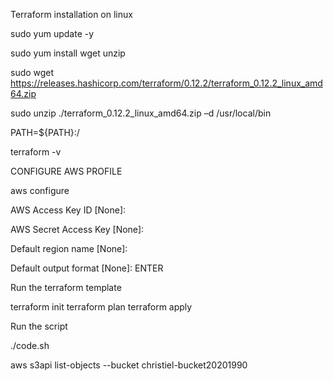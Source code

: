Terraform installation on linux


sudo yum update -y

sudo yum install wget unzip

sudo wget https://releases.hashicorp.com/terraform/0.12.2/terraform_0.12.2_linux_amd64.zip

sudo unzip ./terraform_0.12.2_linux_amd64.zip –d /usr/local/bin



PATH=${PATH}:/<the path were you are>
  
terraform -v


CONFIGURE AWS PROFILE


aws configure

AWS Access Key ID [None]: <your access key>
  
AWS Secret Access Key [None]: <your secret key>
  
Default region name [None]: <your region name>
  
Default output format [None]: ENTER

  
 Run the terraform template
 
 
 terraform init
 terraform plan
 terraform apply
 
 
 Run the script
 
 
 ./code.sh
 
 aws s3api list-objects --bucket christiel-bucket20201990



